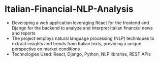 # Italian-Financial-NLP-Analysis

* Developing a web application leveraging React for the frontend and Django for the backend to analyze and interpret Italian financial news and reports
* The project employs natural language processing (NLP) techniques to extract insights and trends from Italian texts, providing a unique perspective on market conditions
* Technologies Used: React, Django, Python, NLP libraries, REST APIs
